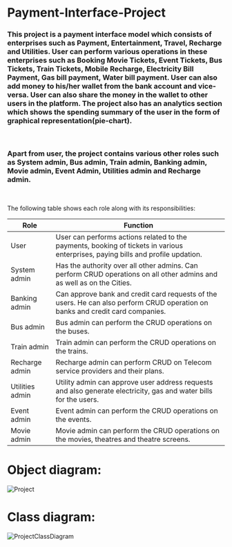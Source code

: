 # Payment-Interface-Project

### This project is a payment interface model which consists of enterprises such as Payment, Entertainment, Travel, Recharge and Utilities. User can perform various operations in these enterprises such as Booking Movie Tickets, Event Tickets, Bus Tickets, Train Tickets, Mobile Recharge, Electricity Bill Payment, Gas bill payment, Water bill payment. User can also add money to his/her wallet from the bank account and vice-versa. User can also share the money in the wallet to other users in the platform. The project also has an analytics section which shows the spending summary of the user in the form of graphical representation(pie-chart).
&nbsp;

### Apart from user, the project contains various other roles such as System admin, Bus admin, Train admin, Banking admin, Movie admin, Event Admin, Utilities admin and Recharge admin.
&nbsp;

The following table shows each role along with its responsibilities:

| Role             | Function      |   
| -------------    | ------------- | 
| User             | User can performs actions related to the payments, booking of tickets in various enterprises, paying bills and profile updation.|  
| System admin     | Has the authority over all other admins. Can perform CRUD operations on all other admins and as well as on the Cities.|
| Banking admin    | Can approve bank and credit card requests of the users. He can also perform CRUD operation on banks and credit card companies.| 
| Bus admin        | Bus admin can perform the CRUD operations on the buses.|
| Train admin      | Train admin can perform the CRUD operations on the trains.| 
| Recharge admin   | Recharge admin can perform CRUD on Telecom service providers and their plans.|  
| Utilities admin  | Utility admin can approve user address requests and also generate electricity, gas and water bills for the users.|
| Event admin      | Event admin can perform the CRUD operations on the events.| 
| Movie admin      | Movie admin can perform the CRUD operations on the movies, theatres and theatre screens.| 

# Object diagram:
![Project](https://user-images.githubusercontent.com/114452317/206957353-b09b19bc-53fe-4787-8d08-548d686b0510.png)

# Class diagram:
![ProjectClassDiagram](https://user-images.githubusercontent.com/114452317/206958405-dc926220-c68e-403e-ba5f-8052f6d6801c.png)

